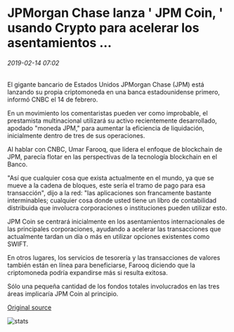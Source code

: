 # JPMorgan Chase lanza ' JPM Coin, ' usando Crypto para acelerar los asentamientos ...

###### 2019-02-14 07:02

El gigante bancario de Estados Unidos JPMorgan Chase (JPM) está lanzando su propia criptomoneda en una banca estadounidense primero, informó CNBC el 14 de febrero.

En un movimiento los comentaristas pueden ver como improbable, el prestamista multinacional utilizará su activo recientemente desarrollado, apodado "moneda JPM," para aumentar la eficiencia de liquidación, inicialmente dentro de tres de sus operaciones.

Al hablar con CNBC, Umar Farooq, que lidera el enfoque de blockchain de JPM, parecía flotar en las perspectivas de la tecnología blockchain en el Banco.

"Así que cualquier cosa que exista actualmente en el mundo, ya que se mueve a la cadena de bloques, este sería el tramo de pago para esa transacción", dijo a la red: "las aplicaciones son francamente bastante interminables; cualquier cosa donde usted tiene un libro de contabilidad distribuida que involucra corporaciones o instituciones pueden utilizar esto.

JPM Coin se centrará inicialmente en los asentamientos internacionales de las principales corporaciones, ayudando a acelerar las transacciones que actualmente tardan un día o más en utilizar opciones existentes como SWIFT.

En otros lugares, los servicios de tesorería y las transacciones de valores también están en línea para beneficiarse, Farooq diciendo que la criptomoneda podría expandirse más si resulta exitosa.

Sólo una pequeña cantidad de los fondos totales involucrados en las tres áreas implicaría JPM Coin al principio.

[Original source](https://cointelegraph.com/news/jpmorgan-chase-launches-jpm-coin-using-crypto-to-speed-settlements)

![stats](https://c.statcounter.com/11760860/0/a89fa40b/1/ "stats")